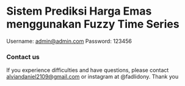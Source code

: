 # Sistem Prediksi Harga Emas menggunakan Fuzzy Time Series

Username: admin@admin.com
Password: 123456

### Contact us
If you experience difficulties and have questions, please contact alviandaniel2109@gmail.com or instagram at @fadlidony.
Thank you
